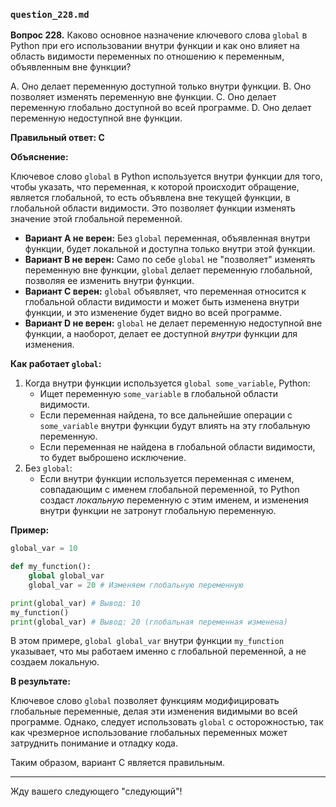 ### `question_228.md`

**Вопрос 228.** Каково основное назначение ключевого слова `global` в Python при его использовании внутри функции и как оно влияет на область видимости переменных по отношению к переменным, объявленным вне функции?

A. Оно делает переменную доступной только внутри функции.
B. Оно позволяет изменять переменную вне функции.
C. Оно делает переменную глобально доступной во всей программе.
D. Оно делает переменную недоступной вне функции.

**Правильный ответ: C**

**Объяснение:**

Ключевое слово `global` в Python используется внутри функции для того, чтобы указать, что переменная, к которой происходит обращение, является глобальной, то есть объявлена вне текущей функции, в глобальной области видимости. Это позволяет функции изменять значение этой глобальной переменной.

*   **Вариант A не верен:** Без `global` переменная, объявленная внутри функции, будет локальной и доступна только внутри этой функции.
*   **Вариант B не верен:**  Само по себе `global` не "позволяет" изменять переменную вне функции, `global` делает переменную глобальной, позволяя ее изменить внутри функции.
*   **Вариант C верен:**  `global` объявляет, что переменная относится к глобальной области видимости и может быть изменена внутри функции, и это изменение будет видно во всей программе.
*   **Вариант D не верен:** `global` не делает переменную недоступной вне функции, а наоборот, делает ее доступной *внутри* функции для изменения.

**Как работает `global`:**

1.  Когда внутри функции используется `global some_variable`, Python:
    *   Ищет переменную `some_variable` в глобальной области видимости.
    *   Если переменная найдена, то все дальнейшие операции с `some_variable` внутри функции будут влиять на эту глобальную переменную.
    *   Если переменная не найдена в глобальной области видимости, то будет выброшено исключение.
2.  Без `global`:
    *   Если внутри функции используется переменная с именем, совпадающим с именем глобальной переменной, то Python создаст *локальную* переменную с этим именем, и изменения внутри функции не затронут глобальную переменную.

**Пример:**

```python
global_var = 10

def my_function():
    global global_var
    global_var = 20 # Изменяем глобальную переменную

print(global_var) # Вывод: 10
my_function()
print(global_var) # Вывод: 20 (глобальная переменная изменена)

```
В этом примере, `global global_var` внутри функции `my_function` указывает, что мы работаем именно с глобальной переменной, а не создаем локальную.

**В результате:**

Ключевое слово `global` позволяет функциям модифицировать глобальные переменные, делая эти изменения видимыми во всей программе. Однако, следует использовать `global` с осторожностью, так как чрезмерное использование глобальных переменных может затруднить понимание и отладку кода.

Таким образом, вариант C является правильным.

---

Жду вашего следующего "следующий"!
